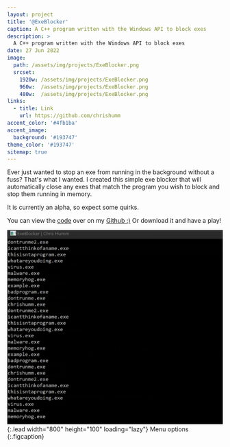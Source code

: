 ```yaml
---
layout: project
title: '@ExeBlocker'
caption: A C++ program written with the Windows API to block exes
description: >
  A C++ program written with the Windows API to block exes
date: 27 Jun 2022
image: 
  path: /assets/img/projects/ExeBlocker.png
  srcset: 
    1920w: /assets/img/projects/ExeBlocker.png
    960w:  /assets/img/projects/ExeBlocker.png
    480w:  /assets/img/projects/ExeBlocker.png
links:
  - title: Link
    url: https://github.com/chrishumm
accent_color: '#4fb1ba'
accent_image:
  background: '#193747'
theme_color: '#193747'
sitemap: true
---
```


Ever just wanted to stop an exe from running in the background without a fuss? That's what I wanted. I created this simple exe blocker that will automatically close any exes that match the program you wish to block and stop them running in memory.

It is currently an alpha, so expect some quirks.

You can view the [code](https://github.com/chrishumm/ExeBlocker) over on my [Github :)](https://www.github.com/chrishumm)
Or download it and have a play!

![Full-width image](/assets/img/projects/ExeBlocker.png){:.lead width="800" height="100" loading="lazy"}
Menu options
{:.figcaption}
